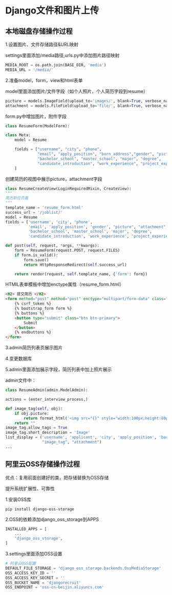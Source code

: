 # Django文件和图片上传


## 本地磁盘存储操作过程

1.设置图片、文件存储路径&URL映射

settings里面添加/media路径,urls.py中添加图片路径映射

```python
MEDIA_ROOT = os.path.join(BASE_DIR, 'media')
MEDIA_URL = '/media/'
```

    
2.准备model，form，view和html表单

model里面添加图片/文件字段（如个人照片，个人简历字段到resume）

```python
picture = models.ImageField(upload_to='images/', blank=True, verbose_name='个人照片')
attachment = models.FileField(upload_to='file/', blank=True, verbose_name='简历附件')
```

form.py中增加图片，附件字段

```python
class ResumeForm(ModelForm):

class Meta:
    model = Resume

    fields = ["username", "city", "phone",
              "email", "apply_position", "born_address","gender", "picture", "attachment",
              "bachelor_school", "master_school", "major", "degree",
              "candidate_introduction", "work_experience", "project_experience"
    ]
```

创建简历的视图中展示picture，attachment字段

```python
class ResumeCreateView(LoginRequiredMixin, CreateView):
"""
简历职位页面
"""
template_name = 'resume_form.html'
success_url = '/joblist/'
model = Resume
fields = ['username', 'city', 'phone',
          'email', 'apply_position', 'gender', "picture", "attachment",
          'bachelor_school', 'master_school', 'major', 'degree',
          'candidate_introduction', 'work_experience', 'project_experience']

def post(self, request, *args, **kwargs):
    form = ResumeForm(request.POST, request.FILES)
    if form.is_valid():
        form.save()
        return HttpResponseRedirect(self.success_url)

    return render(request, self.template_name, {'form': form})
```

HTMlL表单模板中增加enctype属性（resume_form.html）

```html
<H2> 提交简历 </H2>
<form method="post" method="post" enctype="multipart/form-data" class="from" style="width:600px;margin-left:5px">
    {% csrf_token %}
    {% bootstrap_form form %}
    {% buttons %}
    <button type="submit" class="btn btn-primary">
        Submit
    </button>
    {% endbuttons %}
</form>
```

3.admin简历列表页展示图片
        

4.变更数据库

5.admin里面添加展示字段，简历列表中加上照片展示

admin文件中：

```python
class ResumeAdmin(admin.ModelAdmin):

actions = (enter_interview_process,)

def image_tag(self, obj):
    if obj.picture:
        return format_html('<img src="{}" style="width:100px;height:80px;"/>'.format(obj.picture.url))
    return ""
image_tag.allow_tags = True
image_tag.short_description = 'Image'
list_display = ('username', 'applicant', 'city', 'apply_position', 'bachelor_school', 'master_school', 'major', 'create_date',
                "image_tag", "attachment")
...
```

        
## 阿里云OSS存储操作过程

优点：复用前面创建好的类，把存储替换为OSS存储

提升系统扩展性、可靠性

1.安装OSS库
```
pip install django-oss-storage
```
2.OSS的依赖添加django_oss_storage到APPS

```python
INSTALLED_APPS = [
    ...
    'django_oss_storage',
]
```

3.settings里面添加OSS设置

```python
# 阿里云OSS配置
DEFAULT_FILE_STORAGE = 'django_oss_storage.backends.OssMediaStorage'
OSS_ACCESS_KEY_ID = ''
OSS_ACCESS_KEY_SECRET = ''
OSS_BUCKET_NAME = 'djangorecruit'
OSS_ENDPOINT = 'oss-cn-beijin.aliyuncs.com'
```


